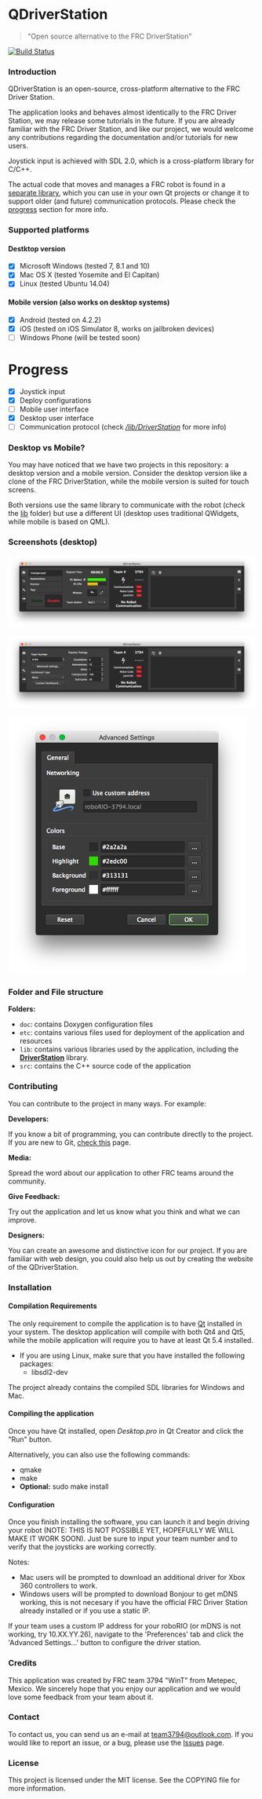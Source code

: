 # QDriverStation

> "Open source alternative to the FRC DriverStation"

[![Build Status](https://travis-ci.org/WinT-3794/QDriverStation.svg?branch=master)](https://travis-ci.org/WinT-3794/QDriverStation)

### Introduction

QDriverStation is an open-source, cross-platform alternative to the FRC Driver Station.

The application looks and behaves almost identically to the FRC Driver Station, we may release some tutorials in the future. If you are already familiar with the FRC Driver Station, and like our project, we would welcome any contributions regarding the documentation and/or tutorials for new users.

Joystick input is achieved with SDL 2.0, which is a cross-platform library for C/C++.

The actual code that moves and manages a FRC robot is found in a [separate library](https://github.com/WinT-3794/QDriverStation/tree/master/lib/DriverStation), which you can use in your own Qt projects or change it to support older (and future) communication protocols. Please check the [progress](https://github.com/WinT-3794/QDriverStation#progress) section for more info.

### Supported platforms

#### Destktop version
- [x] Microsoft Windows (tested 7, 8.1 and 10)
- [x] Mac OS X (tested Yosemite and El Capitan)
- [x] Linux (tested Ubuntu 14.04)

#### Mobile version (also works on desktop systems)
- [x] Android (tested on 4.2.2)
- [x] iOS (tested on iOS Simulator 8, works on jailbroken devices)
- [ ] Windows Phone (will be tested soon)

# Progress

- [x] Joystick input
- [x] Deploy configurations
- [ ] Mobile user interface
- [x] Desktop user interface
- [ ] Communication protocol (check [*/lib/DriverStation*](https://github.com/WinT-3794/QDriverStation/tree/master/lib/DriverStation) for more info)

### Desktop vs Mobile?

You may have noticed that we have two projects in this repository: a desktop version and a mobile version.
Consider the desktop version like a clone of the FRC DriverStation, while the mobile version is suited for touch screens.

Both versions use the same library to communicate with the robot (check the [lib](https://github.com/WinT-3794/QDriverStation/tree/master/lib/) folder) but use a different UI (desktop uses traditional QWidgets, while mobile is based on QML).

### Screenshots (desktop)

![image](doc/screenshots/Main.png)

![image](doc/screenshots/Dashboard.png)

![image](doc/screenshots/Settings.png)

### Folder and File structure

**Folders:**

- <code>doc</code>: contains Doxygen configuration files
- <code>etc</code>: contains various files used for deployment of the application and resources
- <code>lib</code>: contains various libraries used by the application, including the [**DriverStation**](https://github.com/WinT-3794/QDriverStation/tree/master/lib/DriverStation) library.
- <code>src</code>: contains the C++ source code of the application

### Contributing

You can contribute to the project in many ways. For example:

**Developers:**

If you know a bit of programming, you can contribute directly to the project. If you are new to Git, [check this](https://help.github.com/) page.

**Media:**

Spread the word about our application to other FRC teams around the community.

**Give Feedback:**

Try out the application and let us know what you think and what we can improve.

**Designers:**

You can create an awesome and distinctive icon for our project. If you are familiar with web design, you could also help us out by creating the website of the QDriverStation.

### Installation

#### Compilation Requirements

The only requirement to compile the application is to have [Qt](http://www.qt.io/download-open-source/) installed in your system. The desktop application will compile with both Qt4 and Qt5, while the mobile application will require you to have at least Qt 5.4 installed.

- If you are using Linux, make sure that you have installed the following packages:
    - libsdl2-dev
    
The project already contains the compiled SDL libraries for Windows and Mac.

#### Compiling the application

Once you have Qt installed, open *Desktop.pro* in Qt Creator and click the "Run" button.

Alternatively, you can also use the following commands:
- qmake
- make
- **Optional:** sudo make install

#### Configuration

Once you finish installing the software, you can launch it and begin driving your robot (NOTE: THIS IS NOT POSSIBLE YET, HOPEFULLY WE WILL MAKE IT WORK SOON). Just be sure to input your team number and to verify that the joysticks are working correctly. 

Notes:
- Mac users will be prompted to download an additional driver for Xbox 360 controllers to work.
- Windows users will be prompted to download Bonjour to get mDNS working, this is not necesary if you have the official FRC Driver Station already installed or if you use a static IP.

If your team uses a custom IP address for your roboRIO (or mDNS is not working, try 10.XX.YY.26), navigate to the 'Preferences' tab and click the 'Advanced Settings...' button to configure the driver station.

### Credits

This application was created by FRC team 3794 "WinT" from Metepec, Mexico. We sincerely hope that you enjoy our application and we would love some feedback from your team about it.

### Contact

To contact us, you can send us an e-mail at [team3794@outlook.com](mailto:team3794@outlook). If you would like to report an issue, or a bug, please use the [Issues](https://github.com/wint-3794/QDriverStation/issues) page.

### License

This project is licensed under the MIT license. See the COPYING file for more information.
